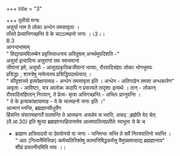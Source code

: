 +++
title = "3"

+++
तृतीयो मन्त्रः  
असुर्या नाम ते लोका अन्धेन तमसावृताः ।  
ताँस्ते प्रेत्याभिगच्छन्ति ये के चाऽऽत्महनो जनाः ।।3।।  
B.3  
आनन्दभाष्यम्  
" विद्यायामविलम्बेन प्रवृत्तिसाधनाय अविदुषाम् अनर्थमुपदिशति -"  
असुर्या इत्यादिना असुराणां तमः स्वभावानां  
जीवानां इमे, असुर्याः - आसुरप्रकृतिकजीवानां भाव्याः, रौरवादिसंज्ञाः लोकाः भोगभूमयः  
प्रसिद्धाः ; शास्त्रेषु नामेत्यस्य प्रसिद्धिपदार्थत्वात् ।  
" कीदृशास्ते इत्यपेक्षायामाह - अन्धेन तमसावृता इति । अन्धेन - अतिगाढेन तमसा अन्धकारेण"  
आवृताः - आविष्टाः, यत्र आलोकः कदापि न प्रसज्यते तादृशाः इत्यर्थः । तान् - लोकान्  
रौरवादिसंज्ञितान् निरयान्, ते प्रेत्य- मृत्वा अभिगच्छन्ति - अभितः प्राप्नुवन्ति ।  
" ते के इत्याकांक्षायामाह - ये के चात्महनो जनाः इति ।"  
आत्मानं घ्नन्ति, ब्रह्मज्ञानवैधुर्येण  
हिंसन्ति संसारमहागर्ते पातयन्ति ते आत्महनः असन्नेव स भवति, असद््ब्रह्मेति वेद चेत्  
(तै.आ.30) इति श्रुत्या ब्रह्मज्ञानरहितानामेव आत्मघातित्वप्रतीतेः स्वभूताः ये के च  
- ब्राह्मणः क्षत्रियादयो वा देवयोनयो वा जनाः - जनिमन्तः सन्ति ते सर्वे निरयपातिनो भवन्ति ।  
" अतः (नित्यनैमित्तिक) कर्मव्यतिरिक्तेषु काम्यनिषिद्धकर्मसु वैमुख्यमासाद्य ब्रह्मज्ञानाय"  
शीघ्रं प्रयतनीयमिति भावः ।।